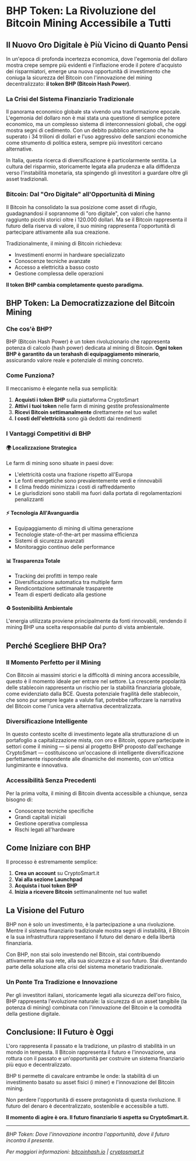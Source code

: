 # BHP Token: La Rivoluzione del Bitcoin Mining Accessibile a Tutti

## Il Nuovo Oro Digitale è Più Vicino di Quanto Pensi

In un'epoca di profonda incertezza economica, dove l'egemonia del dollaro mostra crepe sempre più evidenti e l'inflazione erode il potere d'acquisto dei risparmiatori, emerge una nuova opportunità di investimento che coniuga la sicurezza del Bitcoin con l'innovazione del mining decentralizzato: **il token BHP (Bitcoin Hash Power)**.

### La Crisi del Sistema Finanziario Tradizionale

Il panorama economico globale sta vivendo una trasformazione epocale. L'egemonia del dollaro non è mai stata una questione di semplice potere economico, ma un complesso sistema di interconnessioni globali, che oggi mostra segni di cedimento. Con un debito pubblico americano che ha superato i 34 trilioni di dollari e l'uso aggressivo delle sanzioni economiche come strumento di politica estera, sempre più investitori cercano alternative.

In Italia, questa ricerca di diversificazione è particolarmente sentita. La cultura del risparmio, storicamente legata alla prudenza e alla diffidenza verso l'instabilità monetaria, sta spingendo gli investitori a guardare oltre gli asset tradizionali.

### Bitcoin: Dal "Oro Digitale" all'Opportunità di Mining

Il Bitcoin ha consolidato la sua posizione come asset di rifugio, guadagnandosi il soprannome di "oro digitale", con valori che hanno raggiunto picchi storici oltre i 120.000 dollari. Ma se il Bitcoin rappresenta il futuro della riserva di valore, il suo mining rappresenta l'opportunità di partecipare attivamente alla sua creazione.

Tradizionalmente, il mining di Bitcoin richiedeva:
- Investimenti enormi in hardware specializzato
- Conoscenze tecniche avanzate
- Accesso a elettricità a basso costo
- Gestione complessa delle operazioni

**Il token BHP cambia completamente questo paradigma.**

## BHP Token: La Democratizzazione del Bitcoin Mining

### Che cos'è BHP?

BHP (Bitcoin Hash Power) è un token rivoluzionario che rappresenta potenza di calcolo (hash power) dedicata al mining di Bitcoin. **Ogni token BHP è garantito da un terahash di equipaggiamento minerario**, assicurando valore reale e potenziale di mining concreto.

### Come Funziona?

Il meccanismo è elegante nella sua semplicità:

1. **Acquisti i token BHP** sulla piattaforma CryptoSmart
2. **Attivi i tuoi token** nelle farm di mining gestite professionalmente
3. **Ricevi Bitcoin settimanalmente** direttamente nel tuo wallet
4. **I costi dell'elettricità** sono già dedotti dai rendimenti

### I Vantaggi Competitivi di BHP

#### **🌍 Localizzazione Strategica**
Le farm di mining sono situate in paesi dove:
- L'elettricità costa una frazione rispetto all'Europa
- Le fonti energetiche sono prevalentemente verdi e rinnovabili
- Il clima freddo minimizza i costi di raffreddamento
- Le giurisdizioni sono stabili ma fuori dalla portata di regolamentazioni penalizzanti

#### **⚡ Tecnologia All'Avanguardia**
- Equipaggiamento di mining di ultima generazione
- Tecnologie state-of-the-art per massima efficienza
- Sistemi di sicurezza avanzati
- Monitoraggio continuo delle performance

#### **📊 Trasparenza Totale**
- Tracking dei profitti in tempo reale
- Diversificazione automatica tra multiple farm
- Rendicontazione settimanale trasparente
- Team di esperti dedicato alla gestione

#### **♻️ Sostenibilità Ambientale**
L'energia utilizzata proviene principalmente da fonti rinnovabili, rendendo il mining BHP una scelta responsabile dal punto di vista ambientale.

## Perché Scegliere BHP Ora?

### Il Momento Perfetto per il Mining

Con Bitcoin ai massimi storici e la difficoltà di mining ancora accessibile, questo è il momento ideale per entrare nel settore. La crescente popolarità delle stablecoin rappresenta un rischio per la stabilità finanziaria globale, come evidenziato dalla BCE. Questa potenziale fragilità delle stablecoin, che sono pur sempre legate a valute fiat, potrebbe rafforzare la narrativa del Bitcoin come l'unica vera alternativa decentralizzata.

### Diversificazione Intelligente

In questo contesto scelte di investimento legate alla strutturazione di un portafoglio a capitalizzazione mista, con oro e Bitcoin, oppure partecipate in settori come il mining — si pensi al progetto BHP proposto dall'exchange CryptoSmart — costituiscono un'occasione di intelligente diversificazione perfettamente rispondente alle dinamiche del momento, con un'ottica lungimirante e innovativa.

### Accessibilità Senza Precedenti

Per la prima volta, il mining di Bitcoin diventa accessibile a chiunque, senza bisogno di:
- Conoscenze tecniche specifiche
- Grandi capitali iniziali  
- Gestione operativa complessa
- Rischi legati all'hardware

## Come Iniziare con BHP

Il processo è estremamente semplice:

1. **Crea un account** su CryptoSmart.it
2. **Vai alla sezione Launchpad**
3. **Acquista i tuoi token BHP**
4. **Inizia a ricevere Bitcoin** settimanalmente nel tuo wallet

## La Visione del Futuro

BHP non è solo un investimento, è la partecipazione a una rivoluzione. Mentre il sistema finanziario tradizionale mostra segni di instabilità, il Bitcoin e la sua infrastruttura rappresentano il futuro del denaro e della libertà finanziaria.

Con BHP, non stai solo investendo nel Bitcoin, stai contribuendo attivamente alla sua rete, alla sua sicurezza e al suo futuro. Stai diventando parte della soluzione alla crisi del sistema monetario tradizionale.

### Un Ponte Tra Tradizione e Innovazione

Per gli investitori italiani, storicamente legati alla sicurezza dell'oro fisico, BHP rappresenta l'evoluzione naturale: la sicurezza di un asset tangibile (la potenza di mining) combinata con l'innovazione del Bitcoin e la comodità della gestione digitale.

## Conclusione: Il Futuro è Oggi

L'oro rappresenta il passato e la tradizione, un pilastro di stabilità in un mondo in tempesta. Il Bitcoin rappresenta il futuro e l'innovazione, una rottura con il passato e un'opportunità per costruire un sistema finanziario più equo e decentralizzato.

BHP ti permette di cavalcare entrambe le onde: la stabilità di un investimento basato su asset fisici (i miner) e l'innovazione del Bitcoin mining.

Non perdere l'opportunità di essere protagonista di questa rivoluzione. Il futuro del denaro è decentralizzato, sostenibile e accessibile a tutti.

**Il momento di agire è ora. Il futuro finanziario ti aspetta su CryptoSmart.it.**

---

*BHP Token: Dove l'innovazione incontra l'opportunità, dove il futuro incontra il presente.*

*Per maggiori informazioni: [bitcoinhash.io](https://bitcoinhash.io) | [cryptosmart.it](https://cryptosmart.it)*